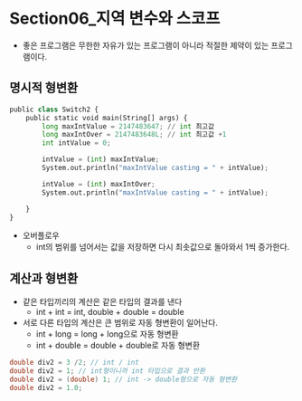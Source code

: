 # Section06\_지역 변수와 스코프

- 좋은 프로그램은 무한한 자유가 있는 프로그램이 아니라 적절한 제약이 있는 프로그램이다.

## 명시적 형변환

```python
public class Switch2 {
    public static void main(String[] args) {
        long maxIntValue = 2147483647; // int 최고값
        long maxIntOver = 2147483648L; // int 최고값 +1
        int intValue = 0;

        intValue = (int) maxIntValue;
        System.out.println("maxIntValue casting = " + intValue);

        intValue = (int) maxIntOver;
        System.out.println("maxIntValue casting = " + intValue);

    }
}
```

- 오버플로우
  - int의 범위를 넘어서는 값을 저장하면 다시 최솟값으로 돌아와서 1씩 증가한다.

## 계산과 형변환

- 같은 타입끼리의 계산은 같은 타입의 결과를 낸다
  - int + int = int, double + double = double
- 서로 다른 타입의 계산은 큰 범위로 자동 형변환이 일어난다.
  - int + long = long + long으로 자동 형변환
  - int + double = double + double로 자동 형변환

```java
double div2 = 3 /2; // int / int
double div2 = 1; // int형이니까 int 타입으로 결과 반환
double div2 = (double) 1; // int -> double형으로 자동 형변환
double div2 = 1.0;
```

